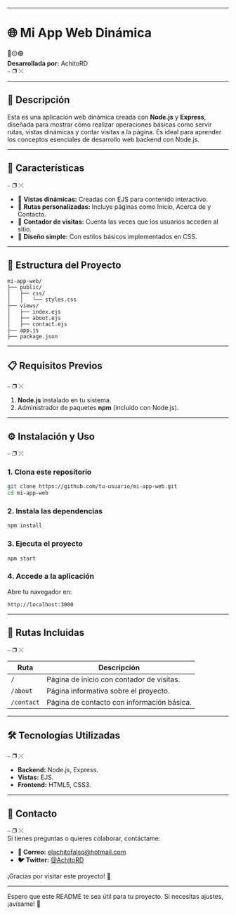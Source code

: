 
---

# **🌐 Mi App Web Dinámica**

🔴🟡🟢  
**Desarrollada por:** AchitoRD  
⎯ ❐ ⤬  

---

## **📖 Descripción**  
Esta es una aplicación web dinámica creada con **Node.js** y **Express**, diseñada para mostrar cómo realizar operaciones básicas como servir rutas, vistas dinámicas y contar visitas a la página. Es ideal para aprender los conceptos esenciales de desarrollo web backend con Node.js.

---

## **🚀 Características**  
⎯ ❐ ⤬  
- 📄 **Vistas dinámicas:** Creadas con EJS para contenido interactivo.  
- 🌟 **Rutas personalizadas:** Incluye páginas como Inicio, Acerca de y Contacto.  
- 🔢 **Contador de visitas:** Cuenta las veces que los usuarios acceden al sitio.  
- 🎨 **Diseño simple:** Con estilos básicos implementados en CSS.  

---

## **📂 Estructura del Proyecto**  
```plaintext
mi-app-web/
├── public/
│   ├── css/
│   │   └── styles.css
├── views/
│   ├── index.ejs
│   ├── about.ejs
│   ├── contact.ejs
├── app.js
├── package.json
```

---

## **📋 Requisitos Previos**  
⎯ ❐ ⤬  
1. **Node.js** instalado en tu sistema.  
2. Administrador de paquetes **npm** (incluido con Node.js).  

---

## **⚙️ Instalación y Uso**  
⎯ ❐ ⤬  

### **1. Clona este repositorio**  
```bash
git clone https://github.com/tu-usuario/mi-app-web.git
cd mi-app-web
```

### **2. Instala las dependencias**  
```bash
npm install
```

### **3. Ejecuta el proyecto**  
```bash
npm start
```

### **4. Accede a la aplicación**  
Abre tu navegador en:  
```plaintext
http://localhost:3000
```

---

## **📄 Rutas Incluidas**  
⎯ ❐ ⤬  

| Ruta      | Descripción                                  |
|-----------|----------------------------------------------|
| `/`       | Página de inicio con contador de visitas.    |
| `/about`  | Página informativa sobre el proyecto.        |
| `/contact`| Página de contacto con información básica.   |

---

## **🛠️ Tecnologías Utilizadas**  
⎯ ❐ ⤬  
- **Backend:** Node.js, Express.  
- **Vistas:** EJS.  
- **Frontend:** HTML5, CSS3.  

---

## **📧 Contacto**  
⎯ ❐ ⤬  
Si tienes preguntas o quieres colaborar, contáctame:  
- **📧 Correo:** elachitofalso@hotmail.com  
- **🐦 Twitter:** [@AchitoRD](https://twitter.com/AchitoRD)  

¡Gracias por visitar este proyecto! 🌟

--- 

Espero que este README te sea útil para tu proyecto. Si necesitas ajustes, ¡avísame! 🚀
